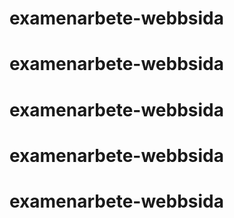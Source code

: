 # examenarbete-webbsida
# examenarbete-webbsida
# examenarbete-webbsida
# examenarbete-webbsida
# examenarbete-webbsida
